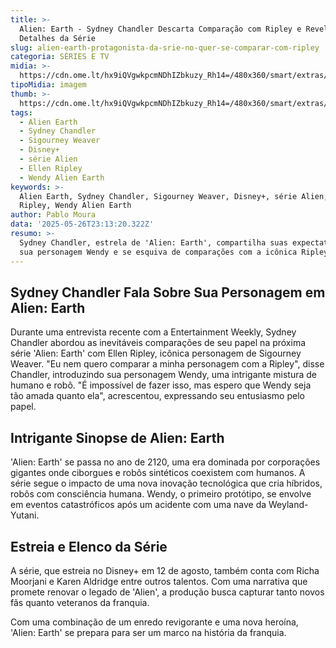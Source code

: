 ```yaml
---
title: >-
  Alien: Earth - Sydney Chandler Descarta Comparação com Ripley e Revela
  Detalhes da Série
slug: alien-earth-protagonista-da-srie-no-quer-se-comparar-com-ripley
categoria: SÉRIES E TV
midia: >-
  https://cdn.ome.lt/hx9iQVgwkpcmNDhIZbkuzy_Rh14=/480x360/smart/extras/conteudos/Design_sem_nome45.png
tipoMidia: imagem
thumb: >-
  https://cdn.ome.lt/hx9iQVgwkpcmNDhIZbkuzy_Rh14=/480x360/smart/extras/conteudos/Design_sem_nome45.png
tags:
  - Alien Earth
  - Sydney Chandler
  - Sigourney Weaver
  - Disney+
  - série Alien
  - Ellen Ripley
  - Wendy Alien Earth
keywords: >-
  Alien Earth, Sydney Chandler, Sigourney Weaver, Disney+, série Alien, Ellen
  Ripley, Wendy Alien Earth
author: Pablo Moura
data: '2025-05-26T23:13:20.322Z'
resumo: >-
  Sydney Chandler, estrela de 'Alien: Earth', compartilha suas expectativas para
  sua personagem Wendy e se esquiva de comparações com a icônica Ripley.
---
```


## Sydney Chandler Fala Sobre Sua Personagem em Alien: Earth

Durante uma entrevista recente com a Entertainment Weekly, Sydney Chandler abordou as inevitáveis comparações de seu papel na próxima série 'Alien: Earth' com Ellen Ripley, icônica personagem de Sigourney Weaver. "Eu nem quero comparar a minha personagem com a Ripley", disse Chandler, introduzindo sua personagem Wendy, uma intrigante mistura de humano e robô. "É impossível de fazer isso, mas espero que Wendy seja tão amada quanto ela", acrescentou, expressando seu entusiasmo pelo papel.

## Intrigante Sinopse de Alien: Earth

'Alien: Earth' se passa no ano de 2120, uma era dominada por corporações gigantes onde ciborgues e robôs sintéticos coexistem com humanos. A série segue o impacto de uma nova inovação tecnológica que cria híbridos, robôs com consciência humana. Wendy, o primeiro protótipo, se envolve em eventos catastróficos após um acidente com uma nave da Weyland-Yutani.

## Estreia e Elenco da Série

A série, que estreia no Disney+ em 12 de agosto, também conta com Richa Moorjani e Karen Aldridge entre outros talentos. Com uma narrativa que promete renovar o legado de 'Alien', a produção busca capturar tanto novos fãs quanto veteranos da franquia.

Com uma combinação de um enredo revigorante e uma nova heroína, 'Alien: Earth' se prepara para ser um marco na história da franquia.
